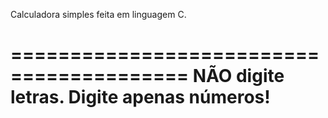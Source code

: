Calculadora simples feita em linguagem C.

=========================================
NÃO digite letras. Digite apenas números!
=========================================